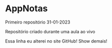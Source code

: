 # AppNotas
 Primeiro repositório 31-01-2023

 Repositório criado durante uma aula ao vivo

Essa linha eu alterei no site GitHub! Show demais!
